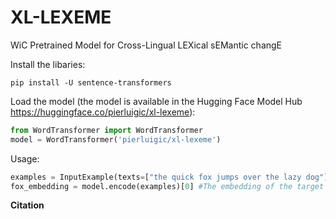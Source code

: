 # XL-LEXEME
WiC Pretrained Model for Cross-Lingual LEXical sEMantic changE

Install the libaries:
```
pip install -U sentence-transformers
```

Load the model (the model is available in the Hugging Face Model Hub https://huggingface.co/pierluigic/xl-lexeme):
```python
from WordTransformer import WordTransformer
model = WordTransformer('pierluigic/xl-lexeme')
```

Usage:
```python
examples = InputExample(texts=["the quick fox jumps over the lazy dog"], positions=[[10,13]])
fox_embedding = model.encode(examples)[0] #The embedding of the target word "fox"
```


<b> Citation </b>

```

```
